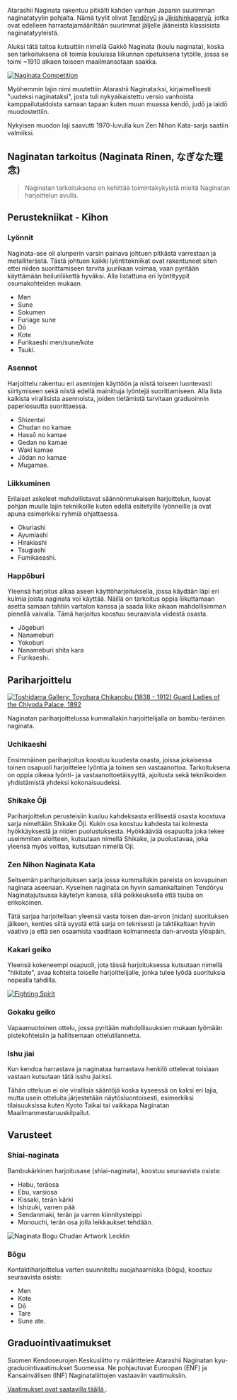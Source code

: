 Atarashii Naginata rakentuu pitkälti kahden vanhan Japanin suurimman
naginatatyylin pohjalta. Nämä tyylit olivat [Tendōryū](http://shingetsukai.com/ "天道流薙刀術 眞月会")
ja [Jikishinkageryū](http://www.jikishin-naginata.jp/ "直心影流薙刀術 秀徳会"),
jotka ovat edelleen harrastajamääriltään suurimmat jäljelle jääneistä
klassisista naginatatyyleistä.

Aluksi tätä taitoa kutsuttiin nimellä Gakkō Naginata (koulu naginata), koska sen
tarkoituksena oli toimia kouluissa liikunnan opetuksena tytöille, jossa
se toimi ~1910 alkaen toiseen maailmansotaan saakka.

[![Naginata
Competition](https://farm7.staticflickr.com/6231/6282661367_12b51920c4_m.jpg)
](http://flickr.com/photos/96248369@N00/6282661367 "Naginata Competition / ethics_gradient")

Myöhemmin lajin nimi muutettiin Atarashii Naginata:ksi, kirjaimellisesti "uudeksi naginataksi",
josta tuli nykyaikaistettu versio vanhoista kamppailutaidoista samaan tapaan kuten muun
muassa kendō, judō ja iaidō muodostettiin.

Nykyisen muodon  laji saavutti 1970-luvulla kun Zen Nihon Kata-sarja saatiin valmiiksi.

## Naginatan tarkoitus (Naginata Rinen, なぎなた理念)

> Naginatan tarkoituksena on kehittää toimintakykyistä mieltä Naginatan harjoittelun avulla.

## Perustekniikat - Kihon

### Lyönnit

Naginata-ase oli alunperin varsin painava johtuen pitkästä varrestaan ja
metalliterästä. Tästä johtuen kaikki lyöntitekniikat ovat rakentuneet
siten ettei niiden suorittamiseen tarvita juurikaan voimaa, vaan
pyritään käyttämään heiluriliikettä hyväksi. Alla listattuna eri
lyöntityypit osumakohteiden mukaan.

-   Men
-   Sune
-   Sokumen
-   Furiage sune
-   Dō
-   Kote
-   Furikaeshi men/sune/kote
-   Tsuki.

### Asennot

Harjoittelu rakentuu eri asentojen käyttöön ja niistä toiseen
luontevasti siirtymiseen sekä niistä edellä mainittuja lyöntejä
suorittamiseen. Alla lista kaikista virallisista asennoista, joiden
tietämistä tarvitaan graduoinnin paperiosuutta suorittaessa.

-   Shizentai
-   Chudan no kamae
-   Hassō no kamae
-   Gedan no kamae
-   Waki kamae
-   Jōdan no kamae
-   Mugamae.

### Liikkuminen

Erilaiset askeleet mahdollistavat säännönmukaisen harjoittelun, luovat pohjan muulle
lajin tekniikoille kuten edellä esitetyille lyönneille ja ovat apuna esimerkiksi
ryhmiä ohjattaessa.

- Okuriashi
- Ayumiashi
- Hirakiashi
- Tsugiashi
- Fumikaeashi.

### Happōburi

Yleensä harjoitus alkaa aseen käyttöharjoituksella, jossa käydään läpi
eri kulmia joista naginata voi käyttää. Näillä on tarkoitus oppia
liikuttamaan asetta samaan tahtiin vartalon kanssa ja saada liike aikaan
mahdollisimman pienellä vaivalla. Tämä harjoitus koostuu seuraavista
viidestä osasta.

-   Jōgeburi
-   Nanameburi
-   Yokoburi
-   Nanameburi shita kara
-   Furikaeshi.

## Pariharjoittelu

[![Toshidama Gallery: Toyohara Chikanobu (1838 - 1912) Guard Ladies of the Chiyoda Palace,
1892](https://farm9.staticflickr.com/8107/8453641906_8f54ca9720_m.jpg)
](http://www.flickr.com/photos/toshidama-gallery/8453641906 "Toshidama Gallery: Toyohara Chikanobu (1838 - 1912) Guard Ladies of the Chiyoda Palace, 1892 / Alex Faulkner")

Naginatan pariharjoittelussa kummallakin harjoittelijalla on bambu-teräinen naginata.

### Uchikaeshi

Ensimmäinen pariharjoitus koostuu kuudesta osasta, joissa jokaisessa
toinen osapuoli harjoittelee lyöntia ja toinen sen vastaanottoa.
Tarkoituksena on oppia oikeaa lyönti- ja vastaanottoetäisyyttä,
ajoitusta sekä tekniikoiden yhdistämistä yhdeksi kokonaisuudeksi.

### Shikake Ōji

Pariharjoittelun perusteisiin kuuluu kahdeksasta erillisestä osasta koostuva sarja nimeltään
Shikake Ōji. Kukin osa koostuu kahdesta tai kolmesta hyökkäyksestä ja niiden puolustuksesta.
Hyökkäävää osapuolta joka tekee useimmiten aloitteen, kutsutaan nimellä Shikake, ja puolustavaa,
joka yleensä myös voittaa, kutsutaan nimellä Oji.

### Zen Nihon Naginata Kata

Seitsemän pariharjoituksen sarja jossa kummallakin pareista on
kovapuinen naginata aseenaan. Kyseinen naginata on hyvin samankaltainen
Tendōryu Naginatajutsussa käytetyn kanssa, sillä poikkeuksella että tsuba on erikokoinen.

Tätä sarjaa harjoitellaan yleensä vasta toisen dan-arvon (nidan) suorituksen jälkeen,
kenties siitä syystä että sarja on teknisesti ja taktiikaltaan hyvin vaativa ja että sen
osaamista vaaditaan kolmannesta dan-arvosta ylöspäin.

### Kakari geiko

Yleensä kokeneempi osapuoli, jota tässä harjoituksessa kutsutaan nimellä "hikitate",
avaa kohteita toiselle harjoittelijalle, jonka tulee lyödä suorituksia nopealla tahdilla.

[![Fighting Spirit](https://farm8.staticflickr.com/7036/7040969153_c884abd640_m.jpg)
](http://flickr.com/photos/31676563@N05/7040969153 "Fighting Spirit / Teruhide Tomori")

### Gokaku geiko

Vapaamuotoinen ottelu, jossa pyritään mahdollisuuksien mukaan lyömään pistekohteisiin ja hallitsemaan
ottelutilannetta.

### Ishu jiai

Kun kendoa harrastava ja naginataa harrastava henkilö ottelevat toisiaan
vastaan kutsutaan tätä isshu jiai:ksi.

Tähän otteluun ei ole virallisia sääntöjä koska kyseessä on kaksi eri
lajia, mutta usein otteluita järjestetään näytösluontoisesti, esimerkiksi tilaisuuksissa kuten
Kyoto Taikai tai vaikkapa Naginatan Maailmanmestaruuskilpailut.

## Varusteet

### Shiai-naginata

Bambukärkinen harjoitusase (shiai-naginata), koostuu seuraavista osista:

-   Habu, teräosa
-   Ebu, varsiosa
-   Kissaki, terän kärki
-   Ishizuki, varren pää
-   Sendanmaki, terän ja varren kiinnitysteippi
-   Monouchi, terän osa jolla leikkaukset tehdään.

![Naginata Bogu Chudan Artwork
Lecklin](/img/naginata-bogu-chudan-artwork-lecklin.png)

### Bōgu

Kontaktiharjoittelua varten suunniteltu suojahaarniska (bōgu), koostuu
seuraavista osista:

-   Men
-   Kote
-   Dō
-   Tare
-   Sune ate.

## Graduointivaatimukset

Suomen Kendoseurojen Keskusliitto ry määrittelee Atarashii Naginatan
kyu-graduointivaatimukset Suomessa. Ne pohjautuvat Euroopan (ENF) ja
Kansainvälisen (INF) Naginataliittojen vastaaviin vaatimuksiin.

[Vaatimukset ovat saatavilla täällä
](https://github.com/paazmaya/naginata.fi/blob/master/content/fi/graduointisaannot.md "Graduointisäännöt").
